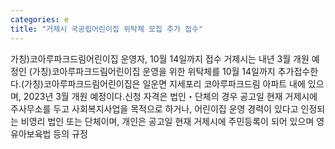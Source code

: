 ```yaml
---
categories: e
title: "거제시 국공립어린이집 위탁체 모집 추가 접수"
---
```

가칭)코아루파크드림어린이집 운영자, 10월 14일까지 접수 거제시는 내년 3월 개원 예정인 (가칭)코아루파크드림어린이집 운영을 위한 위탁체를 10월 14일까지 추가접수한다.(가칭)코아루파크드림어린이집은 일운면 지세포리 코아루파크드림 아파트 내에 있으며, 2023년 3월 개원 예정이다.신청 자격은 법인&#12539;단체의 경우 공고일 현재 거제시에 주사무소를 두고 사회복지사업을 목적으로 하거나, 어린이집 운영 경력이 있다고 인정되는 비영리 법인 또는 단체이며, 개인은 공고일 현재 거제시에 주민등록이 되어 있으며 영유아보육법 등의 규정